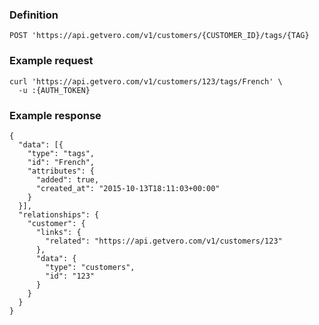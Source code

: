 ### Definition

<pre class="bash"><code>POST 'https://api.getvero.com/v1/customers/{CUSTOMER_ID}/tags/{TAG}</code></pre>

### Example request

<pre class="bash"><code>curl 'https://api.getvero.com/v1/customers/123/tags/French' \
  -u :{AUTH_TOKEN}</code></pre>

### Example response

<pre class="bash"><code class="json">{
  "data": [{
    "type": "tags",
    "id": "French",
    "attributes": {
      "added": true,
      "created_at": "2015-10-13T18:11:03+00:00"
    }
  }],
  "relationships": {
    "customer": {
      "links": {
        "related": "https://api.getvero.com/v1/customers/123"
      },
      "data": {
        "type": "customers",
        "id": "123"
      }
    }
  }
}</code></pre>